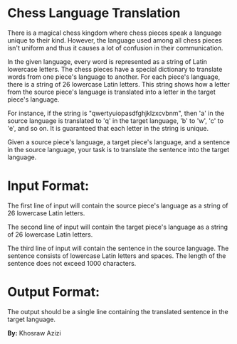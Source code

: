# Chess Language Translation

There is a magical chess kingdom where chess pieces speak a language unique to their kind. However, the language used among all chess pieces isn't uniform and thus it causes a lot of confusion in their communication.

In the given language, every word is represented as a string of Latin lowercase letters. The chess pieces have a special dictionary to translate words from one piece's language to another. For each piece's language, there is a string of 26 lowercase Latin letters. This string shows how a letter from the source piece's language is translated into a letter in the target piece's language.

For instance, if the string is "qwertyuiopasdfghjklzxcvbnm", then 'a' in the source language is translated to 'q' in the target language, 'b' to 'w', 'c' to 'e', and so on. It is guaranteed that each letter in the string is unique.

Given a source piece's language, a target piece's language, and a sentence in the source language, your task is to translate the sentence into the target language.

# Input Format:

The first line of input will contain the source piece's language as a string of 26 lowercase Latin letters.

The second line of input will contain the target piece's language as a string of 26 lowercase Latin letters.

The third line of input will contain the sentence in the source language. The sentence consists of lowercase Latin letters and spaces. The length of the sentence does not exceed 1000 characters.

# Output Format:

The output should be a single line containing the translated sentence in the target language.

**By:** Khosraw Azizi
